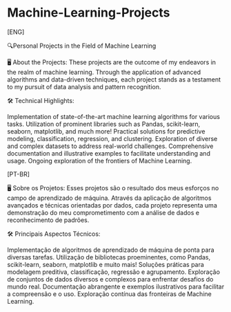 # Machine-Learning-Projects

[ENG]

🔍Personal Projects in the Field of Machine Learning

🖥️ About the Projects: 
These projects are the outcome of my endeavors in the realm of machine learning. Through the application of advanced algorithms and data-driven techniques, each project stands as a testament to my pursuit of data analysis and pattern recognition.

🛠️ Technical Highlights:

Implementation of state-of-the-art machine learning algorithms for various tasks.
Utilization of prominent libraries such as Pandas, scikit-learn, seaborn, matplotlib, and much more!
Practical solutions for predictive modeling, classification, regression, and clustering.
Exploration of diverse and complex datasets to address real-world challenges.
Comprehensive documentation and illustrative examples to facilitate understanding and usage.
Ongoing exploration of the frontiers of Machine Learning.

[PT-BR]

🖥️ Sobre os Projetos:
Esses projetos são o resultado dos meus esforços no campo de aprendizado de máquina. Através da aplicação de algoritmos avançados e técnicas orientadas por dados, cada projeto representa uma demonstração do meu comprometimento com a análise de dados e reconhecimento de padrões.

🛠️ Principais Aspectos Técnicos:

Implementação de algoritmos de aprendizado de máquina de ponta para diversas tarefas.
Utilização de bibliotecas proeminentes, como Pandas, scikit-learn, seaborn, matplotlib e muito mais!
Soluções práticas para modelagem preditiva, classificação, regressão e agrupamento.
Exploração de conjuntos de dados diversos e complexos para enfrentar desafios do mundo real.
Documentação abrangente e exemplos ilustrativos para facilitar a compreensão e o uso.
Exploração contínua das fronteiras de Machine Learning.
